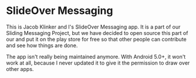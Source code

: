 # SlideOver Messaging

This is Jacob Klinker and I's SlideOver Messaging app. It is a part of our Sliding Messaging Project, but we have decided to open source this part of our and put it on the play store for free so that other people can contribute and see how things are done.

The app isn't really being maintained anymore. With Android 5.0+, it won't work at all, because I never updated it to give it the permission to draw over other apps.